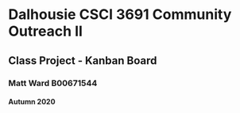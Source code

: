 # Dalhousie CSCI 3691 Community Outreach II
## Class Project - Kanban Board
### Matt Ward B00671544
#### Autumn 2020
